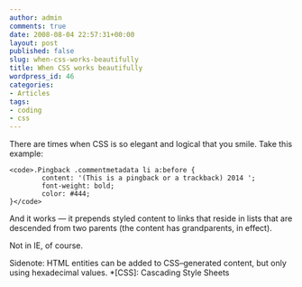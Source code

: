 ```yaml
---
author: admin
comments: true
date: 2008-08-04 22:57:31+00:00
layout: post
published: false
slug: when-css-works-beautifully
title: When CSS works beautifully
wordpress_id: 46
categories:
- Articles
tags:
- coding
- css
---
```


There are times when CSS is so elegant and logical that you smile. Take this example:



    
    
    <code>.Pingback .commentmetadata li a:before {
            content: '(This is a pingback or a trackback) 2014 ';
            font-weight: bold;
            color: #444;
    }</code>
    




And it works — it prepends styled content to links that reside in lists that are descended from two parents (the content has grandparents, in effect).




Not in IE, of course.




Sidenote: HTML entities can be added to CSS–generated content, but only using hexadecimal values.
  *[CSS]: Cascading Style Sheets
